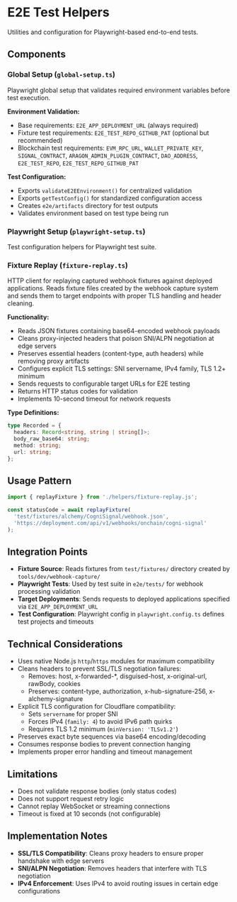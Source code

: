# E2E Test Helpers

Utilities and configuration for Playwright-based end-to-end tests.

## Components

### Global Setup (`global-setup.ts`)
Playwright global setup that validates required environment variables before test execution.

**Environment Validation:**
- Base requirements: `E2E_APP_DEPLOYMENT_URL` (always required)
- Fixture test requirements: `E2E_TEST_REPO_GITHUB_PAT` (optional but recommended)
- Blockchain test requirements: `EVM_RPC_URL`, `WALLET_PRIVATE_KEY`, `SIGNAL_CONTRACT`, `ARAGON_ADMIN_PLUGIN_CONTRACT`, `DAO_ADDRESS`, `E2E_TEST_REPO`, `E2E_TEST_REPO_GITHUB_PAT`

**Test Configuration:**
- Exports `validateE2EEnvironment()` for centralized validation
- Exports `getTestConfig()` for standardized configuration access
- Creates `e2e/artifacts` directory for test outputs
- Validates environment based on test type being run

### Playwright Setup (`playwright-setup.ts`)
Test configuration helpers for Playwright test suite.

### Fixture Replay (`fixture-replay.ts`)
HTTP client for replaying captured webhook fixtures against deployed applications. Reads fixture files created by the webhook capture system and sends them to target endpoints with proper TLS handling and header cleaning.

**Functionality:**
- Reads JSON fixtures containing base64-encoded webhook payloads
- Cleans proxy-injected headers that poison SNI/ALPN negotiation at edge servers
- Preserves essential headers (content-type, auth headers) while removing proxy artifacts
- Configures explicit TLS settings: SNI servername, IPv4 family, TLS 1.2+ minimum
- Sends requests to configurable target URLs for E2E testing
- Returns HTTP status codes for validation
- Implements 10-second timeout for network requests

**Type Definitions:**
```typescript
type Recorded = {
  headers: Record<string, string | string[]>;
  body_raw_base64: string;
  method: string;
  url: string;
};
```

## Usage Pattern
```typescript
import { replayFixture } from './helpers/fixture-replay.js';

const statusCode = await replayFixture(
  'test/fixtures/alchemy/CogniSignal/webhook.json',
  'https://deployment.com/api/v1/webhooks/onchain/cogni-signal'
);
```

## Integration Points
- **Fixture Source**: Reads fixtures from `test/fixtures/` directory created by `tools/dev/webhook-capture/`
- **Playwright Tests**: Used by test suite in `e2e/tests/` for webhook processing validation
- **Target Deployments**: Sends requests to deployed applications specified via `E2E_APP_DEPLOYMENT_URL`
- **Test Configuration**: Playwright config in `playwright.config.ts` defines test projects and timeouts

## Technical Considerations
- Uses native Node.js `http`/`https` modules for maximum compatibility
- Cleans headers to prevent SSL/TLS negotiation failures:
  - Removes: host, x-forwarded-*, disguised-host, x-original-url, rawBody, cookies
  - Preserves: content-type, authorization, x-hub-signature-256, x-alchemy-signature
- Explicit TLS configuration for Cloudflare compatibility:
  - Sets `servername` for proper SNI
  - Forces IPv4 (`family: 4`) to avoid IPv6 path quirks
  - Requires TLS 1.2 minimum (`minVersion: 'TLSv1.2'`)
- Preserves exact byte sequences via base64 encoding/decoding
- Consumes response bodies to prevent connection hanging
- Implements proper error handling and timeout management

## Limitations
- Does not validate response bodies (only status codes)
- Does not support request retry logic
- Cannot replay WebSocket or streaming connections
- Timeout is fixed at 10 seconds (not configurable)

## Implementation Notes
- **SSL/TLS Compatibility**: Cleans proxy headers to ensure proper handshake with edge servers
- **SNI/ALPN Negotiation**: Removes headers that interfere with TLS negotiation
- **IPv4 Enforcement**: Uses IPv4 to avoid routing issues in certain edge configurations